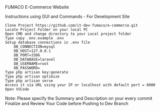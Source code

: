 FUMACO E-Commerce Website

Instructions using GUI and Commands - For Development Site

    Clone Project https://github.com/it-dev-fumaco/e-commerce.git
    Locate Project Folder on your local PC
    Open CMD and change directory to your Local project folder
    Type copy .env.example .env
    Setup database connections in .env file
        DB_CONNECTION=mysql
        DB_HOST=127.0.0.1
        DB_PORT=3306
        DB_DATABASE=laravel
        DB_USERNAME=root
        DB_PASSWORD=
    Type php artisan key:generate
    Type php artisan optimize
    Type php artisan serve
    Access it via URL using your IP or localhost with default port = 8000
    Open VSCode

Note: Please specify the Summary and Description on your every commit﻿ Finalize and Review Your Code before Pushing to Dev Branch
